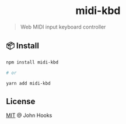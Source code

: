 <h1 align="center">
  midi-kbd
</h1>

> Web MIDI input keyboard controller

## 📦 Install

```sh
npm install midi-kbd

# or

yarn add midi-kbd
```

<!--

## ⚡️ Quick start

## 📚 Documentation

Visit the [full documentation](~TODO~) to know more.

-->

## License

[MIT](LICENSE) @ John Hooks
